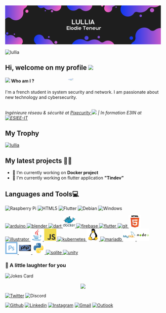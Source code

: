 <!-- Banner -->
[![Lullia's GitHub Banner](./img/Banner1.png)](https://lullia.github.io/personal-website/)

<!-- Profile view -->

<p align="left"> <img src="https://komarev.com/ghpvc/?username=lullia&label=Profile%20views&color=0e75b6&style=flat" alt="lullia" /> </p>

<!-- Intro -->
## Hi, welcome on my profile <img src="https://media.giphy.com/media/hvRJCLFzcasrR4ia7z/giphy.gif" width="25px">

<img align="right" src="https://media.giphy.com/media/84SFZf1BKgzeny1WxQ/giphy.gif" width="300px" style="border-radius:50%">

#### <img src="https://i.pinimg.com/originals/20/c6/09/20c609f194dde4421224b94e9d3d5c6c.gif" width="25px"> Who am I ?
I'm a french student in system security and network. I am passionate about new technology and cybersecurity. <br> <br>

<p><em>Ingénieure réseau & sécurité at <a href="https://www.pixecurity.com">Pixecurity <img src="![image](https://user-images.githubusercontent.com/67014903/167316428-7a5ee728-0e38-44e8-b1a0-9dd1f1a1fdeb.png)" width="30px"/></a> | In formation E3IN at <a href="https://www.esiee-it.fr/fr"><img src="https://www.esiee-it.fr/themes/custom/generic/medias/logo-esiee-it.png" alt="ESIEE-IT" width="50px"/></a></em></p>
 

<!-- Trophées -->
## My Trophy
<p align="left"> <a href="https://github.com/ryo-ma/github-profile-trophy"><img src="https://github-profile-trophy.vercel.app/?username=lullia&row=2&column=3&theme=discord" alt="lullia" /></a> </p>



<!-- Projects -->             
## My latest projects 👨‍💻
- 🔭 I’m currently working on **Docker project**
- 🔭 I'm currently working on flutter application **"Tindev"**
      

<!-- Technos -->
## Languages and Tools💻
![Raspberry Pi](https://img.shields.io/badge/-RaspberryPi-C51A4A?style=for-the-badge&logo=Raspberry-Pi)
![HTML5](https://img.shields.io/badge/html5-%23E34F26.svg?style=for-the-badge&logo=html5&logoColor=white)
![Flutter](https://img.shields.io/badge/Flutter-%2302569B.svg?style=for-the-badge&logo=Flutter&logoColor=white)
![Debian](https://img.shields.io/badge/Debian-D70A53?style=for-the-badge&logo=debian&logoColor=white)
![Windows](https://img.shields.io/badge/Windows-0078D6?style=for-the-badge&logo=windows&logoColor=white)

<p align="left"> <a href="https://www.arduino.cc/" target="_blank" rel="noreferrer"> <img src="https://cdn.worldvectorlogo.com/logos/arduino-1.svg" alt="arduino" width="40" height="40"/> </a> <a href="https://www.blender.org/" target="_blank" rel="noreferrer"> <img src="https://download.blender.org/branding/community/blender_community_badge_white.svg" alt="blender" width="40" height="40"/> </a> <a href="https://dart.dev" target="_blank" rel="noreferrer"> <img src="https://www.vectorlogo.zone/logos/dartlang/dartlang-icon.svg" alt="dart" width="40" height="40"/> </a> <a href="https://www.docker.com/" target="_blank" rel="noreferrer"> <img src="https://raw.githubusercontent.com/devicons/devicon/master/icons/docker/docker-original-wordmark.svg" alt="docker" width="40" height="40"/> </a> <a href="https://firebase.google.com/" target="_blank" rel="noreferrer"> <img src="https://www.vectorlogo.zone/logos/firebase/firebase-icon.svg" alt="firebase" width="40" height="40"/> </a> <a href="https://flutter.dev" target="_blank" rel="noreferrer"> <img src="https://www.vectorlogo.zone/logos/flutterio/flutterio-icon.svg" alt="flutter" width="40" height="40"/> </a> <a href="https://git-scm.com/" target="_blank" rel="noreferrer"> <img src="https://www.vectorlogo.zone/logos/git-scm/git-scm-icon.svg" alt="git" width="40" height="40"/> </a> <a href="https://www.w3.org/html/" target="_blank" rel="noreferrer"> <img src="https://raw.githubusercontent.com/devicons/devicon/master/icons/html5/html5-original-wordmark.svg" alt="html5" width="40" height="40"/> </a> <a href="https://www.adobe.com/in/products/illustrator.html" target="_blank" rel="noreferrer"> <img src="https://www.vectorlogo.zone/logos/adobe_illustrator/adobe_illustrator-icon.svg" alt="illustrator" width="40" height="40"/> </a> <a href="https://www.java.com" target="_blank" rel="noreferrer"> <img src="https://raw.githubusercontent.com/devicons/devicon/master/icons/java/java-original.svg" alt="java" width="40" height="40"/> </a> <a href="https://developer.mozilla.org/en-US/docs/Web/JavaScript" target="_blank" rel="noreferrer"> <img src="https://raw.githubusercontent.com/devicons/devicon/master/icons/javascript/javascript-original.svg" alt="javascript" width="40" height="40"/> </a> <a href="https://kubernetes.io" target="_blank" rel="noreferrer"> <img src="https://www.vectorlogo.zone/logos/kubernetes/kubernetes-icon.svg" alt="kubernetes" width="40" height="40"/> </a> <a href="https://www.linux.org/" target="_blank" rel="noreferrer"> <img src="https://raw.githubusercontent.com/devicons/devicon/master/icons/linux/linux-original.svg" alt="linux" width="40" height="40"/> </a> <a href="https://mariadb.org/" target="_blank" rel="noreferrer"> <img src="https://www.vectorlogo.zone/logos/mariadb/mariadb-icon.svg" alt="mariadb" width="40" height="40"/> </a> <a href="https://www.mysql.com/" target="_blank" rel="noreferrer"> <img src="https://raw.githubusercontent.com/devicons/devicon/master/icons/mysql/mysql-original-wordmark.svg" alt="mysql" width="40" height="40"/> </a> <a href="https://nodejs.org" target="_blank" rel="noreferrer"> <img src="https://raw.githubusercontent.com/devicons/devicon/master/icons/nodejs/nodejs-original-wordmark.svg" alt="nodejs" width="40" height="40"/> </a> <a href="https://www.photoshop.com/en" target="_blank" rel="noreferrer"> <img src="https://raw.githubusercontent.com/devicons/devicon/master/icons/photoshop/photoshop-line.svg" alt="photoshop" width="40" height="40"/> </a> <a href="https://www.php.net" target="_blank" rel="noreferrer"> <img src="https://raw.githubusercontent.com/devicons/devicon/master/icons/php/php-original.svg" alt="php" width="40" height="40"/> </a> <a href="https://www.python.org" target="_blank" rel="noreferrer"> <img src="https://raw.githubusercontent.com/devicons/devicon/master/icons/python/python-original.svg" alt="python" width="40" height="40"/> </a> <a href="https://www.sqlite.org/" target="_blank" rel="noreferrer"> <img src="https://www.vectorlogo.zone/logos/sqlite/sqlite-icon.svg" alt="sqlite" width="40" height="40"/> </a> <a href="https://unity.com/" target="_blank" rel="noreferrer"> <img src="https://www.vectorlogo.zone/logos/unity3d/unity3d-icon.svg" alt="unity" width="40" height="40"/> </a> </p>

<!-- Joke -->
### 🙊 A little laughter for you
![Jokes Card](https://readme-jokes.vercel.app/api?theme=dracula)       

<!-- ZeroTwo -->
<p align="center">
    <img align="center" src="https://pngroyale.com/wp-content/uploads/2021/09/236403119_157618953172577_1692705945239903638_n_adobespark.png">
</p>

<!-- Contacts -->
[![Twitter](https://img.shields.io/badge/Twitter-%231DA1F2.svg?style=for-the-badge&logo=Twitter&logoColor=white)](https://www.twitter.com/eteneur)
![Discord](https://img.shields.io/badge/Lullia&#9839;0002-%237289DA.svg?style=for-the-badge&logo=discord&logoColor=white)
</p>

[![Github](https://img.shields.io/badge/-Github-000?style=flat&logo=Github&logoColor=white)](https://github.com/lullia)
[![Linkedin](https://img.shields.io/badge/-LinkedIn-blue?style=flat&logo=Linkedin&logoColor=white)](https://www.linkedin.com/in/elodie-teneur-64b90215a/)
[![Instagram](https://img.shields.io/badge/-Instagram-c13584?style=flat&labelColor=c13584&logo=instagram&logoColor=white)](https://www.instagram.com/elodie.teneur/)
[![Gmail](https://img.shields.io/badge/-Gmail-c14438?style=flat&logo=Gmail&logoColor=white)](mailto:elodie.teneur@edu.itescia.fr)
[![Outlook](https://img.shields.io/badge/-Outlook-0078D4?style=flat&logo=Microsoft-Outlook&logoColor=white)](mailto:brendalove2@hotmail.com)
